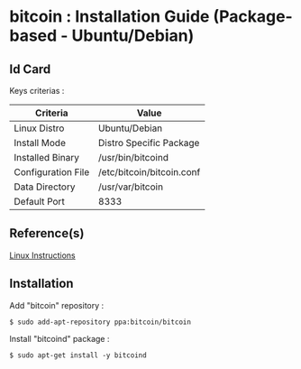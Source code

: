 bitcoin : Installation Guide (Package-based - Ubuntu/Debian)
==
Id Card
-
Keys criterias :
<table>
    <thead>
        <tr>
            <th>Criteria</th>
            <th>Value</th>
        </tr>
    </thead>
    <tbody>
        <tr>
            <td>Linux Distro</td>
            <td>Ubuntu/Debian</td>
        </tr>
        <tr>
            <td>Install Mode</td>
            <td>Distro Specific Package</td>
        </tr>
        <tr>
            <td>Installed Binary</td>
            <td>/usr/bin/bitcoind</td>
        </tr>
        <tr>
            <td>Configuration File</td>
            <td>/etc/bitcoin/bitcoin.conf</td>
        </tr>
        <tr>
            <td>Data Directory</td>
            <td>/usr/var/bitcoin</td>
        </tr>
        <tr>
            <td>Default Port</td>
            <td>8333</td>
        </tr>
    </tbody>
</table>

Reference(s)
-
<a href="https://bitcoin.org/en/full-node#ubuntu-1604">Linux Instructions</a>  

Installation
-
Add "bitcoin" repository :
<pre><code>$ sudo add-apt-repository ppa:bitcoin/bitcoin</code></pre>

Install "bitcoind" package :
<pre><code>$ sudo apt-get install -y bitcoind</code></pre>
